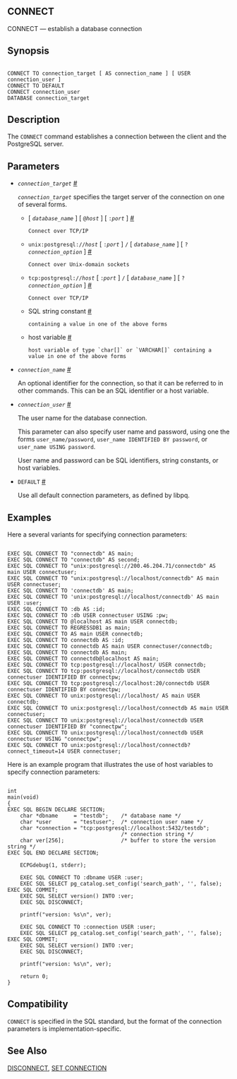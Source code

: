 ## CONNECT

CONNECT — establish a database connection

## Synopsis

```

CONNECT TO connection_target [ AS connection_name ] [ USER connection_user ]
CONNECT TO DEFAULT
CONNECT connection_user
DATABASE connection_target
```

## Description

The `CONNECT` command establishes a connection between the client and the PostgreSQL server.

## Parameters

* *`connection_target`* [#](#ECPG-SQL-CONNECT-CONNECTION-TARGET)

    *`connection_target`* specifies the target server of the connection on one of several forms.

  * \[ *`database_name`* ] \[ `@`*`host`* ] \[ `:`*`port`* ] [#](#ECPG-SQL-CONNECT-CONNECTION-TARGET-DATABASE-NAME)

        Connect over TCP/IP

  * `unix:postgresql://`*`host`* \[ `:`*`port`* ] `/` \[ *`database_name`* ] \[ `?`*`connection_option`* ] [#](#ECPG-SQL-CONNECT-CONNECTION-TARGET-UNIX-DOMAIN-SOCKETS)

        Connect over Unix-domain sockets

  * `tcp:postgresql://`*`host`* \[ `:`*`port`* ] `/` \[ *`database_name`* ] \[ `?`*`connection_option`* ] [#](#ECPG-SQL-CONNECT-CONNECTION-TARGET-TCP-IP)

        Connect over TCP/IP

  * SQL string constant [#](#ECPG-SQL-CONNECT-CONNECTION-TARGET-CONSTANT)

        containing a value in one of the above forms

  * host variable [#](#ECPG-SQL-CONNECT-CONNECTION-TARGET-HOST-VARIABLE)

        host variable of type `char[]` or `VARCHAR[]` containing a value in one of the above forms

* *`connection_name`* [#](#ECPG-SQL-CONNECT-CONNECTION-NAME)

    An optional identifier for the connection, so that it can be referred to in other commands. This can be an SQL identifier or a host variable.

* *`connection_user`* [#](#ECPG-SQL-CONNECT-CONNECTION-USER)

    The user name for the database connection.

    This parameter can also specify user name and password, using one the forms `user_name/password`, `user_name IDENTIFIED BY password`, or `user_name USING password`.

    User name and password can be SQL identifiers, string constants, or host variables.

* `DEFAULT` [#](#ECPG-SQL-CONNECT-DEFAULT)

    Use all default connection parameters, as defined by libpq.

## Examples

Here a several variants for specifying connection parameters:

```

EXEC SQL CONNECT TO "connectdb" AS main;
EXEC SQL CONNECT TO "connectdb" AS second;
EXEC SQL CONNECT TO "unix:postgresql://200.46.204.71/connectdb" AS main USER connectuser;
EXEC SQL CONNECT TO "unix:postgresql://localhost/connectdb" AS main USER connectuser;
EXEC SQL CONNECT TO 'connectdb' AS main;
EXEC SQL CONNECT TO 'unix:postgresql://localhost/connectdb' AS main USER :user;
EXEC SQL CONNECT TO :db AS :id;
EXEC SQL CONNECT TO :db USER connectuser USING :pw;
EXEC SQL CONNECT TO @localhost AS main USER connectdb;
EXEC SQL CONNECT TO REGRESSDB1 as main;
EXEC SQL CONNECT TO AS main USER connectdb;
EXEC SQL CONNECT TO connectdb AS :id;
EXEC SQL CONNECT TO connectdb AS main USER connectuser/connectdb;
EXEC SQL CONNECT TO connectdb AS main;
EXEC SQL CONNECT TO connectdb@localhost AS main;
EXEC SQL CONNECT TO tcp:postgresql://localhost/ USER connectdb;
EXEC SQL CONNECT TO tcp:postgresql://localhost/connectdb USER connectuser IDENTIFIED BY connectpw;
EXEC SQL CONNECT TO tcp:postgresql://localhost:20/connectdb USER connectuser IDENTIFIED BY connectpw;
EXEC SQL CONNECT TO unix:postgresql://localhost/ AS main USER connectdb;
EXEC SQL CONNECT TO unix:postgresql://localhost/connectdb AS main USER connectuser;
EXEC SQL CONNECT TO unix:postgresql://localhost/connectdb USER connectuser IDENTIFIED BY "connectpw";
EXEC SQL CONNECT TO unix:postgresql://localhost/connectdb USER connectuser USING "connectpw";
EXEC SQL CONNECT TO unix:postgresql://localhost/connectdb?connect_timeout=14 USER connectuser;
```

Here is an example program that illustrates the use of host variables to specify connection parameters:

```

int
main(void)
{
EXEC SQL BEGIN DECLARE SECTION;
    char *dbname     = "testdb";    /* database name */
    char *user       = "testuser";  /* connection user name */
    char *connection = "tcp:postgresql://localhost:5432/testdb";
                                    /* connection string */
    char ver[256];                  /* buffer to store the version string */
EXEC SQL END DECLARE SECTION;

    ECPGdebug(1, stderr);

    EXEC SQL CONNECT TO :dbname USER :user;
    EXEC SQL SELECT pg_catalog.set_config('search_path', '', false); EXEC SQL COMMIT;
    EXEC SQL SELECT version() INTO :ver;
    EXEC SQL DISCONNECT;

    printf("version: %s\n", ver);

    EXEC SQL CONNECT TO :connection USER :user;
    EXEC SQL SELECT pg_catalog.set_config('search_path', '', false); EXEC SQL COMMIT;
    EXEC SQL SELECT version() INTO :ver;
    EXEC SQL DISCONNECT;

    printf("version: %s\n", ver);

    return 0;
}
```

## Compatibility

`CONNECT` is specified in the SQL standard, but the format of the connection parameters is implementation-specific.

## See Also

[DISCONNECT](ecpg-sql-disconnect "DISCONNECT"), [SET CONNECTION](ecpg-sql-set-connection "SET CONNECTION")